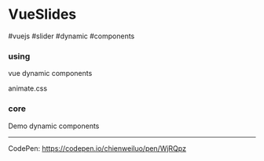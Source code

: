 # VueSlides

#vuejs #slider #dynamic #components

### using

  vue dynamic components
  
  animate.css
  
### core  

Demo dynamic components

---

CodePen: https://codepen.io/chienweiluo/pen/WjRQpz

